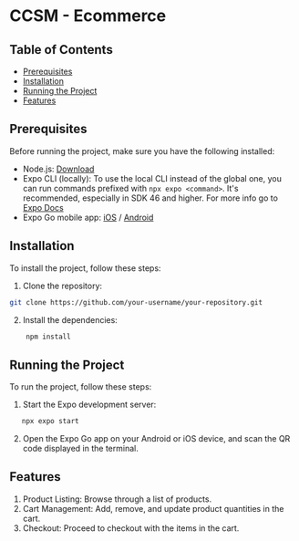 # CCSM - Ecommerce
## Table of Contents

- [Prerequisites](#prerequisites)
- [Installation](#installation)
- [Running the Project](#running-the-project)
- [Features](#features)

## Prerequisites

Before running the project, make sure you have the following installed:

- Node.js: [Download](https://nodejs.org/)
- Expo CLI (locally): To use the local CLI instead of the global one, you can run commands prefixed with `npx expo <command>`. It's recommended, especially in SDK 46 and higher. For more info go to [Expo Docs](https://docs.expo.dev/get-started/installation/)
- Expo Go mobile app: [iOS](https://apps.apple.com/us/app/expo-go/id982107779) / [Android](https://play.google.com/store/apps/details?id=host.exp.exponent&hl=en&gl=US)

## Installation

To install the project, follow these steps:

1. Clone the repository:

```sh
git clone https://github.com/your-username/your-repository.git
```

2. Install the dependencies:

```bash
    npm install
```

## Running the Project

To run the project, follow these steps:

1. Start the Expo development server:
   
```bash
   npx expo start
```

2. Open the Expo Go app on your Android or iOS device, and scan the QR code displayed in the terminal.

## Features

1. Product Listing: Browse through a list of products.
2. Cart Management: Add, remove, and update product quantities in the cart.
3. Checkout: Proceed to checkout with the items in the cart.
   


